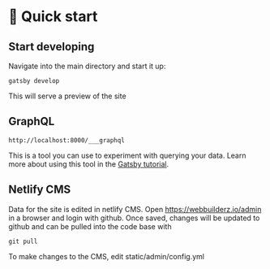
# 🚀 Quick start

## **Start developing**

Navigate into the main directory and start it up:

    gatsby develop

This will serve a preview of the site

## **GraphQL**

`http://localhost:8000/___graphql`

This is a tool you can use to experiment with querying your data. Learn more about using this tool in the [Gatsby tutorial](https://www.gatsbyjs.org/tutorial/part-five/#introducing-graphiql).

## **Netlify CMS**
Data for the site is edited in netlify CMS. Open https://webbuilderz.io/admin in a browser and login with github.
Once saved, changes will be updated to github and can be pulled into the code base with 

    git pull

To make changes to the CMS, edit static/admin/config.yml


